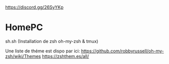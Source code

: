 https://discord.gg/26SyYKp


# HomePC
sh.sh (Installation de zsh oh-my-zsh & tmux)

Une liste de théme est dispo par ici:
https://github.com/robbyrussell/oh-my-zsh/wiki/Themes
https://zshthem.es/all/

